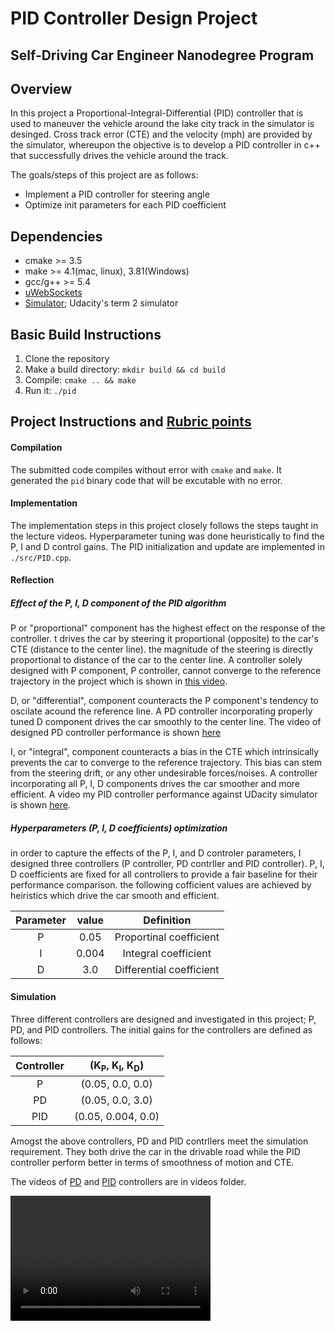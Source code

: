 # PID Controller Design Project
Self-Driving Car Engineer Nanodegree Program
---
## Overview
In this project a Proportional-Integral-Differential (PID) controller that is used to maneuver the vehicle around the lake city track in the simulator is desinged. Cross track error (CTE) and the velocity (mph) are provided by the simulator, whereupon the objective is to develop a PID controller in c++ that successfully drives the vehicle around the track. 

The goals/steps of this project are as follows:

* Implement a PID controller for steering angle 
* Optimize init parameters for each PID coefficient

## Dependencies

* cmake >= 3.5
* make >= 4.1(mac, linux), 3.81(Windows)
* gcc/g++ >= 5.4
* [uWebSockets](https://github.com/uWebSockets/uWebSockets)
* [Simulator](https://github.com/udacity/self-driving-car-sim/releases); Udacity's term 2 simulator

## Basic Build Instructions

1. Clone the repository
2. Make a build directory: `mkdir build && cd build`
3. Compile: `cmake .. && make`
4. Run it: `./pid`

## Project Instructions and [Rubric points](https://review.udacity.com/#!/rubrics/1972/view)

#### Compilation

The submitted code compiles without error with `cmake` and `make`. It generated the `pid` binary code that will be excutable with no error.

#### Implementation

The implementation steps in this project closely follows the steps taught in the lecture videos. Hyperparameter tuning was done heuristically to find the P, I and D control gains. The PID initialization and update are implemented in `./src/PID.cpp`.

#### Reflection

##### Effect of the P, I, D component of the PID algorithm

P or "proportional" component has the highest effect on the response of the controller. t drives the car by steering it proportional (opposite) to the car's CTE (distance to the center line). the magnitude of the steering is directly proportional to distance of the car to the center line. A controller solely designed with P component, P controller, cannot converge to the reference trajectory in the project which is shown in [this video](./src/P_controller.mp4).

D, or "differential", component counteracts the P component's tendency to oscilate acound the reference line. A PD controller incorporating properly tuned D component drives the car smoothly to the center line. The video of designed PD controller performance is shown [here](./src/PD_controller.mp4)

I, or "integral", component counteracts a bias in the CTE which intrinsically prevents the car to converge to the reference trajectory. This bias can stem from the steering drift, or any other undesirable forces/noises. A controller incorporating all P, I, D components drives the car smoother and more efficient. A video my PID controller performance against UDacity simulator is shown [here](./videos/PID_controller.mp4).

##### Hyperparameters (P, I, D coefficients) optimization

in order to capture the effects of the P, I, and D controler parameters, I designed three controllers (P controller, PD contrller and PID controller). P, I, D coefficients are fixed for all controllers to provide a fair baseline for their performance comparison. the following cofficient values are achieved by heiristics which drive the car smooth and efficient.

| **Parameter** | **value** | **Definition** |
|:---------:|:---------:|:---------:|
| P | 0.05 | Proportinal coefficient |
| I | 0.004 | Integral coefficient |
| D | 3.0 | Differential coefficient |

#### Simulation

Three different controllers are designed and investigated in this project; P, PD, and PID controllers.
The initial gains for the controllers are defined as follows:

| **Controller** | **(K<sub>P</sub>, K<sub>I</sub>, K<sub>D</sub>)** |
|:---------:|:---------:|
| P | (0.05, 0.0, 0.0) | 
| PD | (0.05, 0.0, 3.0) | 
| PID | (0.05, 0.004, 0.0) | 

Amogst the above controllers, PD and PID contrllers meet the simulation requirement. They both drive the car in the drivable road while the PID controller perform better in terms of smoothness of motion and CTE.

The videos of [PD](./videos) and [PID](./videos) controllers are in videos folder.
 
<video src="src/PD_controller.mp4" width="320" height="200" controls preload></video>


